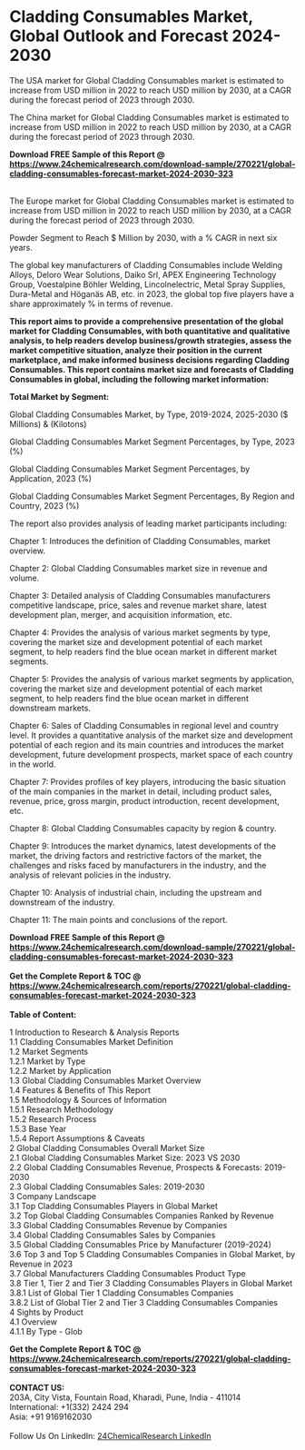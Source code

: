 <h1>Cladding Consumables Market, Global Outlook and Forecast 2024-2030</h1><p>The USA market for Global Cladding Consumables market is estimated to increase from USD million in 2022 to reach USD million by 2030, at a CAGR during the forecast period of 2023 through 2030.</p><p>
</p><p>The China market for Global Cladding Consumables market is estimated to increase from USD million in 2022 to reach USD million by 2030, at a CAGR during the forecast period of 2023 through 2030.</p><div><b>Download FREE Sample of this Report @ 
            <a href="https://www.24chemicalresearch.com/download-sample/270221/global-cladding-consumables-forecast-market-2024-2030-323">
            https://www.24chemicalresearch.com/download-sample/270221/global-cladding-consumables-forecast-market-2024-2030-323</a></b></div><br><p>
</p><p>The Europe market for Global Cladding Consumables market is estimated to increase from USD million in 2022 to reach USD million by 2030, at a CAGR during the forecast period of 2023 through 2030.</p><p>
Powder Segment to Reach $ Million by 2030, with a % CAGR in next six years.</p><p>
The global key manufacturers of Cladding Consumables include Welding Alloys, Deloro Wear Solutions, Daiko Srl, APEX Engineering Technology Group, Voestalpine Böhler Welding, Lincolnelectric, Metal Spray Supplies, Dura-Metal and Höganäs AB, etc. in 2023, the global top five players have a share approximately % in terms of revenue.</p><p>
<strong>This report aims to provide a comprehensive presentation of the global market for Cladding Consumables, with both quantitative and qualitative analysis, to help readers develop business/growth strategies, assess the market competitive situation, analyze their position in the current marketplace, and make informed business decisions regarding Cladding Consumables. This report contains market size and forecasts of Cladding Consumables in global, including the following market information:</strong></p><p>
</p><p>
<strong>Total Market by Segment:</strong></p><p>
Global Cladding Consumables Market, by Type, 2019-2024, 2025-2030 ($ Millions) &amp; (Kilotons)</p><p>
Global Cladding Consumables Market Segment Percentages, by Type, 2023 (%)</p><p>
</p><p>
Global Cladding Consumables Market Segment Percentages, by Application, 2023 (%)</p><p>
</p><p>
Global Cladding Consumables Market Segment Percentages, By Region and Country, 2023 (%)</p><p>
</p><p>
The report also provides analysis of leading market participants including:</p><p>
</p><p>
</p><p>
Chapter 1: Introduces the definition of Cladding Consumables, market overview.</p><p>
Chapter 2: Global Cladding Consumables market size in revenue and volume.</p><p>
Chapter 3: Detailed analysis of Cladding Consumables manufacturers competitive landscape, price, sales and revenue market share, latest development plan, merger, and acquisition information, etc.</p><p>
Chapter 4: Provides the analysis of various market segments by type, covering the market size and development potential of each market segment, to help readers find the blue ocean market in different market segments.</p><p>
Chapter 5: Provides the analysis of various market segments by application, covering the market size and development potential of each market segment, to help readers find the blue ocean market in different downstream markets.</p><p>
Chapter 6: Sales of Cladding Consumables in regional level and country level. It provides a quantitative analysis of the market size and development potential of each region and its main countries and introduces the market development, future development prospects, market space of each country in the world.</p><p>
Chapter 7: Provides profiles of key players, introducing the basic situation of the main companies in the market in detail, including product sales, revenue, price, gross margin, product introduction, recent development, etc.</p><p>
Chapter 8: Global Cladding Consumables capacity by region &amp; country.</p><p>
Chapter 9: Introduces the market dynamics, latest developments of the market, the driving factors and restrictive factors of the market, the challenges and risks faced by manufacturers in the industry, and the analysis of relevant policies in the industry.</p><p>
Chapter 10: Analysis of industrial chain, including the upstream and downstream of the industry.</p><p>
Chapter 11: The main points and conclusions of the report.</p><div><b>Download FREE Sample of this Report @ 
            <a href="https://www.24chemicalresearch.com/download-sample/270221/global-cladding-consumables-forecast-market-2024-2030-323">
            https://www.24chemicalresearch.com/download-sample/270221/global-cladding-consumables-forecast-market-2024-2030-323</a></b></div><br><div><b>Get the Complete Report & TOC @ 
            <a href="https://www.24chemicalresearch.com/reports/270221/global-cladding-consumables-forecast-market-2024-2030-323">
            https://www.24chemicalresearch.com/reports/270221/global-cladding-consumables-forecast-market-2024-2030-323</a></b></div><br>
            <b>Table of Content:</b><p>1 Introduction to Research & Analysis Reports<br />
    1.1 Cladding Consumables Market Definition<br />
    1.2 Market Segments<br />
        1.2.1 Market by Type<br />
        1.2.2 Market by Application<br />
    1.3 Global Cladding Consumables Market Overview<br />
    1.4 Features & Benefits of This Report<br />
    1.5 Methodology & Sources of Information<br />
        1.5.1 Research Methodology<br />
        1.5.2 Research Process<br />
        1.5.3 Base Year<br />
        1.5.4 Report Assumptions & Caveats<br />
2 Global Cladding Consumables Overall Market Size<br />
    2.1 Global Cladding Consumables Market Size: 2023 VS 2030<br />
    2.2 Global Cladding Consumables Revenue, Prospects & Forecasts: 2019-2030<br />
    2.3 Global Cladding Consumables Sales: 2019-2030<br />
3 Company Landscape<br />
    3.1 Top Cladding Consumables Players in Global Market<br />
    3.2 Top Global Cladding Consumables Companies Ranked by Revenue<br />
    3.3 Global Cladding Consumables Revenue by Companies<br />
    3.4 Global Cladding Consumables Sales by Companies<br />
    3.5 Global Cladding Consumables Price by Manufacturer (2019-2024)<br />
    3.6 Top 3 and Top 5 Cladding Consumables Companies in Global Market, by Revenue in 2023<br />
    3.7 Global Manufacturers Cladding Consumables Product Type<br />
    3.8 Tier 1, Tier 2 and Tier 3 Cladding Consumables Players in Global Market<br />
        3.8.1 List of Global Tier 1 Cladding Consumables Companies<br />
        3.8.2 List of Global Tier 2 and Tier 3 Cladding Consumables Companies<br />
4 Sights by Product<br />
    4.1 Overview<br />
        4.1.1 By Type - Glob</p><div><b>Get the Complete Report & TOC @ 
            <a href="https://www.24chemicalresearch.com/reports/270221/global-cladding-consumables-forecast-market-2024-2030-323">
            https://www.24chemicalresearch.com/reports/270221/global-cladding-consumables-forecast-market-2024-2030-323</a></b></div><br><b>CONTACT US:</b><br>
            203A, City Vista, Fountain Road, Kharadi, Pune, India - 411014<br>
            International: +1(332) 2424 294<br>
            Asia: +91 9169162030 <br><br>
            Follow Us On LinkedIn: <a href="https://www.linkedin.com/company/24chemicalresearch/">24ChemicalResearch LinkedIn</a>